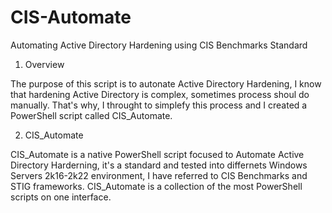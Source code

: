 # CIS-Automate
Automating Active Directory Hardening using CIS Benchmarks Standard
1. Overview

The purpose of this script is to autonate Active Directory Hardening, I know that hardening Active Directory is complex, sometimes process shoul do manually.
That's why, I throught to simplefy this process and I created a PowerShell script called CIS_Automate.

2. CIS_Automate
   
CIS_Automate is a native PowerShell script focused to Automate Active Directory Harderning, it's a standard and tested into differnets Windows Servers 2k16-2k22 environment, I have referred to CIS Benchmarks and STIG frameworks. CIS_Automate is a collection of the most PowerShell scripts on one interface.


